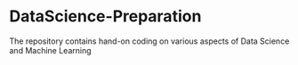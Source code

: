 # DataScience-Preparation
The repository contains hand-on coding on various aspects of Data Science and Machine Learning
